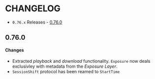 # CHANGELOG

* `0.76.x` Releases - [0.76.0](#0760)

## 0.76.0

#### Changes
* Extracted *playback* and *download* functionality. `Exposure` now deals exclusivley with metadata from the *Exposure Layer*.
* `SessionShift` protocol has been reamed to `StartTime` 
